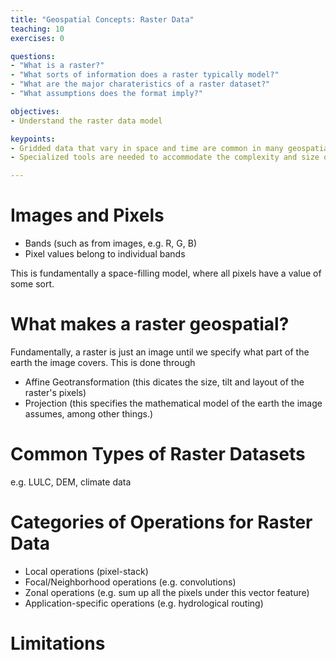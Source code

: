 ```yaml
---
title: "Geospatial Concepts: Raster Data"
teaching: 10
exercises: 0

questions:
- "What is a raster?"
- "What sorts of information does a raster typically model?"
- "What are the major charateristics of a raster dataset?"
- "What assumptions does the format imply?"

objectives:
- Understand the raster data model

keypoints:
- Gridded data that vary in space and time are common in many geospatial applcations
- Specialized tools are needed to accommodate the complexity and size of many raster datasets

---
```


# Images and Pixels

* Bands (such as from images, e.g. R, G, B)
* Pixel values belong to individual bands

This is fundamentally a space-filling model, where all pixels have a value of some sort.


# What makes a raster geospatial?

Fundamentally, a raster is just an image until we specify what part of the earth the
image covers.  This is done through 

* Affine Geotransformation (this dicates the size, tilt and layout of the raster's pixels)
* Projection (this specifies the mathematical model of the earth the image assumes, among other things.)

# Common Types of Raster Datasets

e.g. LULC, DEM, climate data

# Categories of Operations for Raster Data

* Local operations (pixel-stack)
* Focal/Neighborhood operations (e.g. convolutions)
* Zonal operations (e.g. sum up all the pixels under this vector feature)
* Application-specific operations (e.g. hydrological routing)

# Limitations

